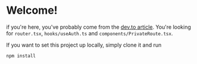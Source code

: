# Welcome!

if you're here, you've probably come from the [dev.to article](https://dev.to/kirby_aguilar/setting-up-private-routes-with-react-router-v6-527l). You're looking for `router.tsx`, `hooks/useAuth.ts` and `components/PrivateRoute.tsx`.

If you want to set this project up locally, simply clone it and run

```
npm install
```